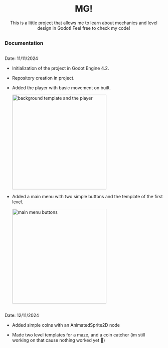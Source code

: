 <h1 align = "center">MG!</h1>
<p align = "center">This is a little project that allows me to learn about mechanics and level design in Godot! Feel free to check my code!</p>

##

<h3 align = "left">Documentation</h3>

##

<div>
  <p>Date: 11/11/2024</p>
  <ul>
    <li>
      <p>Initialization of the project in Godot Engine 4.2.</p>
    </li>
    <li>
      <p>Repository creation in project.</p>
    </li>
    <li>
      <p>Added the player with basic movement on built.</p>
      <img src= "https://github.com/user-attachments/assets/4b8bf56f-6b63-4b93-8ad1-857bed22b27d" alt = "background template and the player" width = "300"/>
    </li>
    <li>
      <p>Added a main menu with two simple buttons and the template of the first level.</p>
      <img src= "https://github.com/user-attachments/assets/3875d5dd-7ce1-4979-a48e-ec8b87684d26" alt = "main menu buttons" width = "300"/>
    </li>
  </ul>
</div>

##

<div>
  <p>Date: 12/11/2024</p>
  <ul>
    <li>
      <p>Added simple coins with an AnimatedSprite2D node</p>
    </li>
    <li>
      <p>Made two level templates for a maze, and a coin catcher (im still working on that cause nothing worked yet 🤡)</p>
    </li>
  </ul>
</div>


